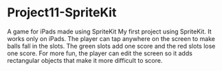 # Project11-SpriteKit
A game for iPads made using SpriteKit
My first project using SpriteKit. It works only on iPads. The player can tap anywhere on the screen to make balls fall in the slots. The green slots add one score and the red slots lose one score. 
For more fun, the player can edit the screen so it adds rectangular objects that make it more difficult to score. 
